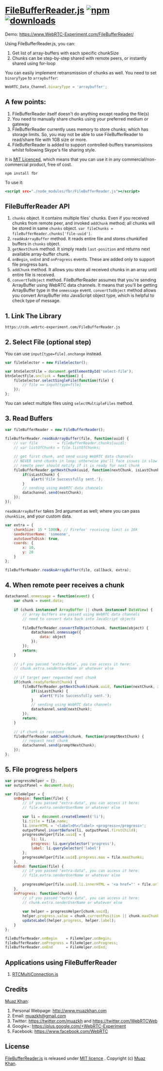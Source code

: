 # [FileBufferReader.js](https://github.com/muaz-khan/FileBufferReader) [![npm](https://img.shields.io/npm/v/fbr.svg)](https://npmjs.org/package/fbr) [![downloads](https://img.shields.io/npm/dm/fbr.svg)](https://npmjs.org/package/fbr)

Demo: https://www.WebRTC-Experiment.com/FileBufferReader/

Using FileBufferReader.js, you can:

1. Get list of array-buffers with each specific chunkSize
2. Chunks can be step-by-step shared with remote peers, or instantly shared using for-loop

You can easily implement retransmission of chunks as well. You need to set `binaryType` to `arraybuffer`:

```javascript
WebRTC_Data_Channel.binaryType = 'arraybuffer';
```

## A few points:

1. FileBufferReader itself doesn't do anything except reading the file(s)
2. You need to manually share chunks using your preferred medium or gateway
3. FileBufferReader currently uses memory to store chunks; which has storage limits. So, you may not be able to use FileBufferReader to read/share file with 1GB size or more.
4. FileBufferReader is added to support controlled-buffers transmissions whilst following Skype's file sharing style.

It is <a href="https://www.webrtc-experiment.com/licence/">MIT Licenced</a>, which means that you can use it in any commercial/non-commercial product, free of cost.

```
npm install fbr
```

To use it:

```htm
<script src="./node_modules/fbr/FileBufferReader.js"></script>
```

## FileBufferReader API

1. `chunks` object. It contains multiple files' chunks. Even if you received chunks from remote peer, and invoked `addChunk` method; all chunks will be stored in same `chunks` object. `var fileChunks = fileBufferReader.chunks['file-uuid']`.
2. `readAsArrayBuffer` method. It reads entire file and stores chunkified buffers in `chunks` object.
3. `getNextChunk` method. It simply reads `last-position` and returns next available array-buffer chunk.
4. `onBegin`, `onEnd` and `onProgress` events. These are added only to support file progress bars.
5. `addChunk` method. It allows you store all received chunks in an array until entire file is received.
6. `convertToObject` method. FileBufferReader assumes that you're sending ArrayBuffer using WebRTC data channels. It means that you'll be getting ArrayBuffer type in the `onmessage` event. `convertToObject` method allows you convert ArrayBuffer into JavaScript object type, which is helpful to check type of message.

## 1. Link The Library

```
https://cdn.webrtc-experiment.com/FileBufferReader.js
```

## 2. Select File (optional step)

You can use `input[type=file].onchange` instead.

```javascript
var fileSelector = new FileSelector();

var btnSelectFile = document.getElementById('select-file');
btnSelectFile.onclick = function() {
    fileSelector.selectSingleFile(function(file) {
        // file == input[type=file]
    });
};
```

You can select multiple files using `selectMultipleFiles` method.

## 3. Read Buffers

```javascript
var fileBufferReader = new FileBufferReader();

fileBufferReader.readAsArrayBuffer(file, function(uuid) {
    // var file         = fileBufferReader.chunks[uuid];
    // var listOfChunks = file.listOfChunks;
    
    // get first chunk, and send using WebRTC data channels
    // NEVER send chunks in loop; otherwise you'll face issues in slow networks
    // remote peer should notify if it is ready for next chunk
    fileBufferReader.getNextChunk(uuid, function(nextChunk, isLastChunk) {
        if(isLastChunk) {
            alert('File Successfully sent.');
        }
        // sending using WebRTC data channels
        datachannel.send(nextChunk);
    });
});
```

`readAsArrayBuffer` takes 3rd argument as well; where you can pass `chunkSize`, and your custom data.

```javascript
var extra = {
    chunkSize: 15 * 1000k, // Firefox' receiving limit is 16k
    senderUserName: 'someone',
    autoSaveToDisk: true,
    coords: {
        x: 10,
        y: 20
    }
};

fileBufferReader.readAsArrayBuffer(file, callback, extra);
```

## 4. When remote peer receives a chunk

```javascript
datachannel.onmessage = function(event) {
    var chunk = event.data;
    
    if (chunk instanceof ArrayBuffer || chunk instanceof DataView) {
        // array buffers are passed using WebRTC data channels
        // need to convert data back into JavaScript objects
    
        fileBufferReader.convertToObject(chunk, function(object) {
            datachannel.onmessage({
                data: object
            });
        });
        return;
    }
    
    // if you passed "extra-data", you can access it here:
    // chunk.extra.senderUserName or whatever else
    
    // if target peer requested next chunk
    if(chunk.readyForNextChunk) {
        fileBufferReader.getNextChunk(chunk.uuid, function(nextChunk, isLastChunk) {
            if(isLastChunk) {
                alert('File Successfully sent.');
            }
            // sending using WebRTC data channels
            datachannel.send(nextChunk);
        });
        return;
    }
    
    // if chunk is received
    fileBufferReader.addChunk(chunk, function(promptNextChunk) {
        // request next chunk
        datachannel.send(promptNextChunk);
    });
};
```

## 5. File progress helpers

```javascript
var progressHelper = {};
var outputPanel = document.body;

var FileHelper = {
    onBegin: function(file) {
        // if you passed "extra-data", you can access it here:
        // file.extra.senderUserName or whatever else
    
        var li = document.createElement('li');
        li.title = file.name;
        li.innerHTML = '<label>0%</label> <progress></progress>';
        outputPanel.insertBefore(li, outputPanel.firstChild);
        progressHelper[file.uuid] = {
            li: li,
            progress: li.querySelector('progress'),
            label: li.querySelector('label')
        };
        progressHelper[file.uuid].progress.max = file.maxChunks;
    },
    onEnd: function(file) {
        // if you passed "extra-data", you can access it here:
        // file.extra.senderUserName or whatever else
        
        progressHelper[file.uuid].li.innerHTML = '<a href="' + file.url + '" target="_blank" download="' + file.name + '">' + file.name + '</a>';
    },
    onProgress: function(chunk) {
        // if you passed "extra-data", you can access it here:
        // chunk.extra.senderUserName or whatever else
        
        var helper = progressHelper[chunk.uuid];
        helper.progress.value = chunk.currentPosition || chunk.maxChunks || helper.progress.max;
        updateLabel(helper.progress, helper.label);
    }
};

fileBufferReader.onBegin    = FileHelper.onBegin;
fileBufferReader.onProgress = FileHelper.onProgress;
fileBufferReader.onEnd      = FileHelper.onEnd;
```

## Applications using FileBufferReader

1. [RTCMultiConnection.js](http://www.RTCMultiConnection.org/)

## Credits

[Muaz Khan](https://github.com/muaz-khan):

1. Personal Webpage: http://www.muazkhan.com
2. Email: muazkh@gmail.com
3. Twitter: https://twitter.com/muazkh and https://twitter.com/WebRTCWeb
4. Google+: https://plus.google.com/+WebRTC-Experiment
5. Facebook: https://www.facebook.com/WebRTC

## License

[FileBufferReader.js](https://github.com/muaz-khan/FileBufferReader) is released under [MIT licence](https://www.webrtc-experiment.com/licence/) . Copyright (c) [Muaz Khan](https://plus.google.com/+MuazKhan).
